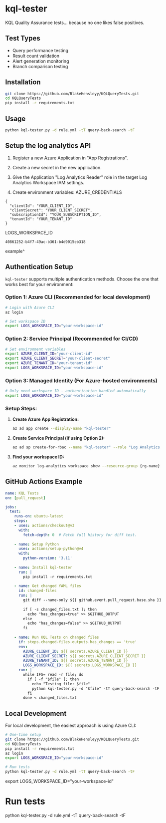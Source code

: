 # kql-tester
KQL Quality Assurance tests... because no one likes false positives.

## Test Types
- Query performance testing
- Result count validation
- Alert generation monitoring
- Branch comparison testing

## Installation
```bash
git clone https://github.com/BlakeHensleyy/KQLQueryTests.git
cd KQLQueryTests
pip install -r requirements.txt
```

## Usage
```bash
python kql-tester.py -d rule.yml -tT query-back-search -tF
```

## Setup the log analytics API
1. Register a new Azure Application in "App Registrations". 

2. Create a new secret in the new application.

3. Give the Application "Log Analytics Reader" role in the target Log Analytics Workspace IAM settings.

4. Create environment variables:
AZURE_CREDENTIALS
```
{
  "clientId": "YOUR_CLIENT_ID",
  "clientSecret": "YOUR_CLIENT_SECRET",
  "subscriptionId": "YOUR_SUBSCRIPTION_ID",
  "tenantId": "YOUR_TENANT_ID"
}
```
LOGS_WORKSPACE_ID
```
40861252-b4f7-49ac-b361-b4d9015eb318
```
example^

## Authentication Setup

`kql-tester` supports multiple authentication methods. Choose the one that works best for your environment:

### Option 1: Azure CLI (Recommended for local development)
```bash
# Login with Azure CLI
az login

# Set workspace ID
export LOGS_WORKSPACE_ID="your-workspace-id"
```

### Option 2: Service Principal (Recommended for CI/CD)
```bash
# Set environment variables
export AZURE_CLIENT_ID="your-client-id"
export AZURE_CLIENT_SECRET="your-client-secret" 
export AZURE_TENANT_ID="your-tenant-id"
export LOGS_WORKSPACE_ID="your-workspace-id"
```

### Option 3: Managed Identity (For Azure-hosted environments)
```bash
# Only need workspace ID - authentication handled automatically
export LOGS_WORKSPACE_ID="your-workspace-id"
```

### Setup Steps:

1. **Create Azure App Registration:**
   ```bash
   az ad app create --display-name "kql-tester"
   ```

2. **Create Service Principal (if using Option 2):**
   ```bash
   az ad sp create-for-rbac --name "kql-tester" --role "Log Analytics Reader" --scopes "/subscriptions/{subscription-id}/resourceGroups/{rg-name}/providers/Microsoft.OperationalInsights/workspaces/{workspace-name}"
   ```

3. **Find your workspace ID:**
   ```bash
   az monitor log-analytics workspace show --resource-group {rg-name} --workspace-name {workspace-name} --query customerId -o tsv
   ```

## GitHub Actions Example

```yaml
name: KQL Tests
on: [pull_request]

jobs:
  test:
    runs-on: ubuntu-latest
    steps:
    - uses: actions/checkout@v3
      with:
        fetch-depth: 0  # Fetch full history for diff test.
    
    - name: Setup Python
      uses: actions/setup-python@v4
      with:
        python-version: '3.11'
    
    - name: Install kql-tester
      run: |
        pip install -r requirements.txt
    
    - name: Get changed YAML files
      id: changed-files
      run: |
        git diff --name-only ${{ github.event.pull_request.base.sha }} ${{ github.sha }} | grep '\.ya\?ml$' > changed_files.txt || true
        
        if [ -s changed_files.txt ]; then
          echo "has_changes=true" >> $GITHUB_OUTPUT
        else
          echo "has_changes=false" >> $GITHUB_OUTPUT
        fi
    
    - name: Run KQL Tests on changed files
      if: steps.changed-files.outputs.has_changes == 'true'
      env:
        AZURE_CLIENT_ID: ${{ secrets.AZURE_CLIENT_ID }}
        AZURE_CLIENT_SECRET: ${{ secrets.AZURE_CLIENT_SECRET }}
        AZURE_TENANT_ID: ${{ secrets.AZURE_TENANT_ID }}
        LOGS_WORKSPACE_ID: ${{ secrets.LOGS_WORKSPACE_ID }}
      run: |
        while IFS= read -r file; do
          if [ -f "$file" ]; then
            echo "Testing file: $file"
            python kql-tester.py -d "$file" -tT query-back-search -tF
          fi
        done < changed_files.txt
```

## Local Development

For local development, the easiest approach is using Azure CLI:

```bash
# One-time setup
git clone https://github.com/BlakeHensleyy/KQLQueryTests.git
cd KQLQueryTests
pip install -r requirements.txt
az login
export LOGS_WORKSPACE_ID="your-workspace-id"

# Run tests
python kql-tester.py -d rule.yml -tT query-back-search -tF
```
export LOGS_WORKSPACE_ID="your-workspace-id"

# Run tests
python kql-tester.py -d rule.yml -tT query-back-search -tF
```
